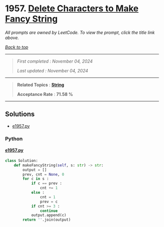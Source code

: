# 1957. [Delete Characters to Make Fancy String](<https://leetcode.com/problems/delete-characters-to-make-fancy-string>)

*All prompts are owned by LeetCode. To view the prompt, click the title link above.*

*[Back to top](<../README.md>)*

------

> *First completed : November 04, 2024*
>
> *Last updated : November 04, 2024*

------

> **Related Topics** : **[String](<by_topic/String.md>)**
>
> **Acceptance Rate** : **71.58 %**

------

## Solutions

- [e1957.py](<../my-submissions/e1957.py>)
### Python
#### [e1957.py](<../my-submissions/e1957.py>)
```Python
class Solution:
    def makeFancyString(self, s: str) -> str:
        output = []
        prev, cnt = None, 0
        for c in s :
            if c == prev :
                cnt += 1
            else :
                cnt = 1
                prev = c
            if cnt >= 3 :
                continue
            output.append(c)
        return ''.join(output)

```


